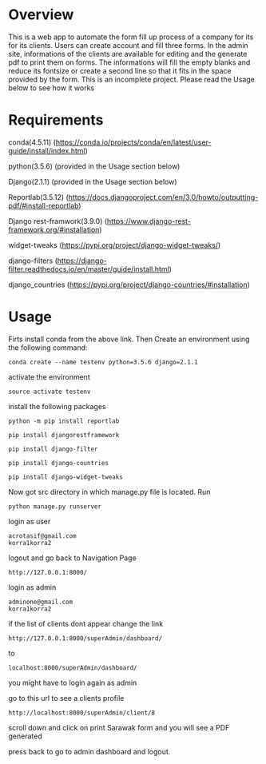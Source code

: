 # Overview

This is a web app to automate the form fill up process of a company for its for its clients.
Users can create account and fill three forms. In the admin site, informations of the clients are available
for editing and the generate pdf to print them on forms. The informations will fill the empty blanks
and reduce its fontsize or create a second line so that it fits in the space provided by the form.
This is an incomplete project. Please read the Usage below to see how it works

# Requirements

conda(4.5.11) (https://conda.io/projects/conda/en/latest/user-guide/install/index.html)

python(3.5.6) (provided in the Usage section below)

Django(2.1.1) (provided in the Usage section below)

Reportlab(3.5.12) (https://docs.djangoproject.com/en/3.0/howto/outputting-pdf/#install-reportlab)

Django rest-framwork(3.9.0) (https://www.django-rest-framework.org/#installation)

widget-tweaks (https://pypi.org/project/django-widget-tweaks/)

django-filters (https://django-filter.readthedocs.io/en/master/guide/install.html)

django_countries (https://pypi.org/project/django-countries/#installation)

# Usage

Firts install conda from the above link. Then Create an environment using the following command:

	conda create --name testenv python=3.5.6 django=2.1.1
	
activate the environment

	source activate testenv
  
install the following packages

	python -m pip install reportlab

	pip install djangorestframework

	pip install django-filter

	pip install django-countries

	pip install django-widget-tweaks
  
Now got src directory in which manage.py file is located. Run
	
	python manage.py runserver

login as user

	acrotasif@gmail.com
	korra1korra2

logout and go back to Navigation Page

	http://127.0.0.1:8000/

login as admin
	
	adminone@gmail.com
	korra1korra2

if the list of clients dont appear change the link

	http://127.0.0.1:8000/superAdmin/dashboard/
	
to

	localhost:8000/superAdmin/dashboard/

you might have to login again as admin

go to this url to see a clients profile
	
	http://localhost:8000/superAdmin/client/8

scroll down and click on print Sarawak form and you will see a PDF generated

press back to go to admin dashboard and logout.






	
